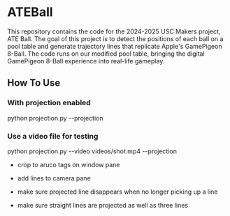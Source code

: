 # ATEBall

This repository contains the code for the 2024-2025 USC Makers project, ATE Ball. The goal of this project is to detect the positions of each ball on a pool table and generate trajectory lines that replicate Apple's GamePigeon 8-Ball. The code runs on our modified pool table, bringing the digital GamePigeon 8-Ball experience into real-life gameplay.

## How To Use

### With projection enabled
python projection.py --projection

### Use a video file for testing
python projection.py --video videos/shot.mp4 --projection

- crop to aruco tags on window pane

- add lines to camera pane

- make sure projected line disappears when no longer picking up a line

- make sure straight lines are projected as well as three lines


